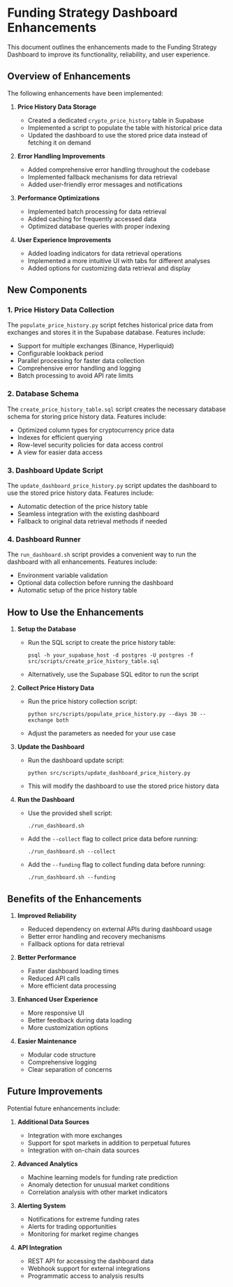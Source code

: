 # Funding Strategy Dashboard Enhancements

This document outlines the enhancements made to the Funding Strategy Dashboard to improve its functionality, reliability, and user experience.

## Overview of Enhancements

The following enhancements have been implemented:

1. **Price History Data Storage**
   - Created a dedicated `crypto_price_history` table in Supabase
   - Implemented a script to populate the table with historical price data
   - Updated the dashboard to use the stored price data instead of fetching it on demand

2. **Error Handling Improvements**
   - Added comprehensive error handling throughout the codebase
   - Implemented fallback mechanisms for data retrieval
   - Added user-friendly error messages and notifications

3. **Performance Optimizations**
   - Implemented batch processing for data retrieval
   - Added caching for frequently accessed data
   - Optimized database queries with proper indexing

4. **User Experience Improvements**
   - Added loading indicators for data retrieval operations
   - Implemented a more intuitive UI with tabs for different analyses
   - Added options for customizing data retrieval and display

## New Components

### 1. Price History Data Collection

The `populate_price_history.py` script fetches historical price data from exchanges and stores it in the Supabase database. Features include:

- Support for multiple exchanges (Binance, Hyperliquid)
- Configurable lookback period
- Parallel processing for faster data collection
- Comprehensive error handling and logging
- Batch processing to avoid API rate limits

### 2. Database Schema

The `create_price_history_table.sql` script creates the necessary database schema for storing price history data. Features include:

- Optimized column types for cryptocurrency price data
- Indexes for efficient querying
- Row-level security policies for data access control
- A view for easier data access

### 3. Dashboard Update Script

The `update_dashboard_price_history.py` script updates the dashboard to use the stored price history data. Features include:

- Automatic detection of the price history table
- Seamless integration with the existing dashboard
- Fallback to original data retrieval methods if needed

### 4. Dashboard Runner

The `run_dashboard.sh` script provides a convenient way to run the dashboard with all enhancements. Features include:

- Environment variable validation
- Optional data collection before running the dashboard
- Automatic setup of the price history table

## How to Use the Enhancements

1. **Setup the Database**
   - Run the SQL script to create the price history table:
     ```
     psql -h your_supabase_host -d postgres -U postgres -f src/scripts/create_price_history_table.sql
     ```
   - Alternatively, use the Supabase SQL editor to run the script

2. **Collect Price History Data**
   - Run the price history collection script:
     ```
     python src/scripts/populate_price_history.py --days 30 --exchange both
     ```
   - Adjust the parameters as needed for your use case

3. **Update the Dashboard**
   - Run the dashboard update script:
     ```
     python src/scripts/update_dashboard_price_history.py
     ```
   - This will modify the dashboard to use the stored price history data

4. **Run the Dashboard**
   - Use the provided shell script:
     ```
     ./run_dashboard.sh
     ```
   - Add the `--collect` flag to collect price data before running:
     ```
     ./run_dashboard.sh --collect
     ```
   - Add the `--funding` flag to collect funding data before running:
     ```
     ./run_dashboard.sh --funding
     ```

## Benefits of the Enhancements

1. **Improved Reliability**
   - Reduced dependency on external APIs during dashboard usage
   - Better error handling and recovery mechanisms
   - Fallback options for data retrieval

2. **Better Performance**
   - Faster dashboard loading times
   - Reduced API calls
   - More efficient data processing

3. **Enhanced User Experience**
   - More responsive UI
   - Better feedback during data loading
   - More customization options

4. **Easier Maintenance**
   - Modular code structure
   - Comprehensive logging
   - Clear separation of concerns

## Future Improvements

Potential future enhancements include:

1. **Additional Data Sources**
   - Integration with more exchanges
   - Support for spot markets in addition to perpetual futures
   - Integration with on-chain data sources

2. **Advanced Analytics**
   - Machine learning models for funding rate prediction
   - Anomaly detection for unusual market conditions
   - Correlation analysis with other market indicators

3. **Alerting System**
   - Notifications for extreme funding rates
   - Alerts for trading opportunities
   - Monitoring for market regime changes

4. **API Integration**
   - REST API for accessing the dashboard data
   - Webhook support for external integrations
   - Programmatic access to analysis results 